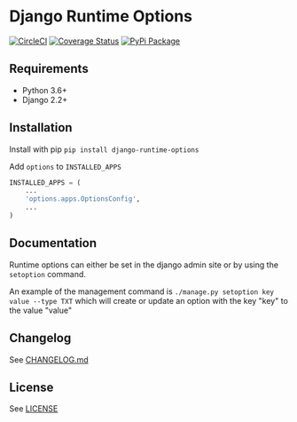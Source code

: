 # Django Runtime Options

[![CircleCI](https://circleci.com/gh/pennlabs/django-runtime-options.svg?style=shield)](https://circleci.com/gh/pennlabs/django-runtime-options)
[![Coverage Status](https://codecov.io/gh/pennlabs/django-runtime-options/branch/master/graph/badge.svg)](https://codecov.io/gh/pennlabs/django-runtime-options)
[![PyPi Package](https://img.shields.io/pypi/v/django-runtime-options.svg)](https://pypi.org/project/django-runtime-options/)

## Requirements

* Python 3.6+
* Django 2.2+

## Installation

Install with pip `pip install django-runtime-options`

Add `options` to `INSTALLED_APPS`

```python
INSTALLED_APPS = (
    ...
    'options.apps.OptionsConfig',
    ...
)
```

## Documentation

Runtime options can either be set in the django admin site or by using the `setoption` command.

An example of the management command is `./manage.py setoption key value --type TXT` which will create or update an option with the key "key" to the value "value"

## Changelog

See [CHANGELOG.md](https://github.com/pennlabs/django-runtime-options/blob/master/CHANGELOG.md)

## License

See [LICENSE](https://github.com/pennlabs/django-runtime-options/blob/master/LICENSE)
